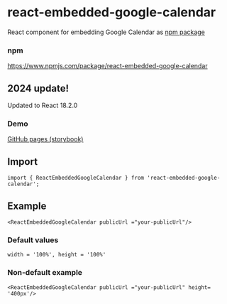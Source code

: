 # react-embedded-google-calendar
React component for embedding Google Calendar as [npm package](https://www.npmjs.com/package/react-embedded-google-calendar)
### npm
https://www.npmjs.com/package/react-embedded-google-calendar
<br>

## 2024 update!
Updated to React 18.2.0

### Demo
[GitHub pages (storybook)](https://turrandott.github.io/react-embedded-google-calendar/)


## Import
`import { ReactEmbeddedGoogleCalendar } from 'react-embedded-google-calendar';`

## Example
`
    <ReactEmbeddedGoogleCalendar publicUrl ="your-publicUrl"/>
`

### Default values
`
width = '100%',
height = '100%'
`

### Non-default example
`
    <ReactEmbeddedGoogleCalendar publicUrl ="your-publicUrl" height= '400px'/>
`
